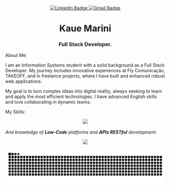 <div id="badges" align="center">
<a href="https://www.linkedin.com/in/kauêmarini" target="_blank">
<img src="https://img.shields.io/badge/LinkedIn-0077B5?style=for-the-badge&logo=linkedin&logoColor=white" alt="LinkedIn Badge"/>
</a>
<a href="mailto:kauemarinil@gmail.com" target="_blank">
<img src="https://img.shields.io/badge/Gmail-D14836?style=for-the-badge&logo=gmail&logoColor=white" alt="Gmail Badge"/>
</a>
</div>

<h1 align="center">
Kaue Marini
<br>
</h1>
<h3 align="center">Full Stack Developer.</h3>

 About Me:
<p>
I am an Information Systems student with a solid background as a Full Stack Developer. My journey includes innovative experiences at Fly Comunicação, TAKEOFF, and in freelance projects, where I have built and enhanced robust web applications.
</p>
<p>
My goal is to turn complex ideas into digital reality, always seeking to learn and apply the most efficient technologies. I have advanced English skills and love collaborating in dynamic teams.
</p>

 My Skills:
<p align="center">
<a href="https://skillicons.dev">
<img src="https://skillicons.dev/icons?i=html,css,javascript,typescript,cs,mysql,nodejs,py,react,kotlin,c#" />
</a>
</p>
<p align="center">

</p>
<i>And knowledge of <b>Low-Code</b> platforms and <b>APIs RESTful</b> development.</i>
</p>

<p align="center">

<img height="180em" src="https://github-readme-stats.vercel.app/api/top-langs/?username=KaueMarini&layout=compact&langs_count=7&theme=dracula&cache_seconds=3600"/>
</p>

<p align="center">
  <picture>
    <source media="(prefers-color-scheme: dark)" srcset="https://raw.githubusercontent.com/KaueMarini/KaueMarini/output/github-snake-dark.svg" />
    <source media="(prefers-color-scheme: light)" srcset="https://raw.githubusercontent.com/KaueMarini/KaueMarini/output/github-snake.svg" />
    <img alt="github-snake" src="https://raw.githubusercontent.com/KaueMarini/KaueMarini/output/github-snake.svg" />
  </picture>
</p>
